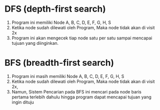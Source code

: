 # DFS (depth-first search)


1. Program ini memiliki Node A, B, C, D, E, F, G, H, S
2. Ketika node sudah dilewati oleh Program, Maka node tidak akan di visit 2x
3. Program ini akan mengecek tiap node satu per satu sampai mencapai tujuan yang diinginkan.






# BFS (breadth-first search)

1. Program ini masih memiliki Node A, B, C, D, E, F, G, H, S
2. Ketika node sudah dilewati oleh Program, Maka node tidak akan di visit 2x,
3. Namun, Sistem Pencarian pada BFS ini mencari pada node baris pertama terlebih dahulu hingga program dapat mencapai tujuan yang ingin dituju
